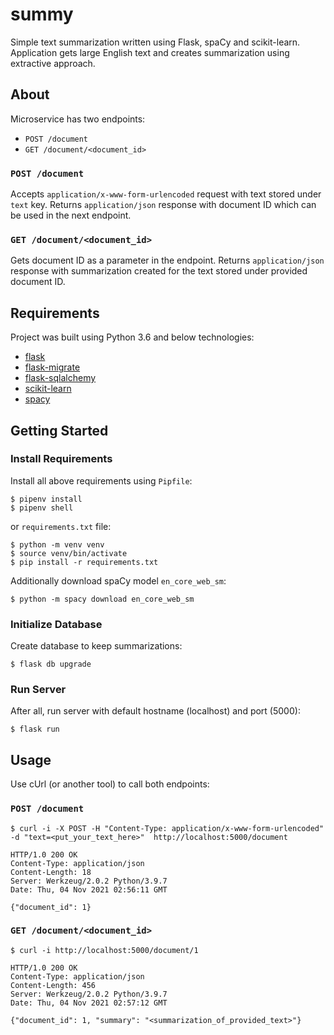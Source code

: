 # summy
Simple text summarization written using Flask, spaCy and scikit-learn.
Application gets large English text and creates summarization using extractive approach.

## About

Microservice has two endpoints:
* `POST /document`
* `GET /document/<document_id>`

### `POST /document`

Accepts `application/x-www-form-urlencoded` request with text stored under `text` key.
Returns `application/json` response with document ID which can be used in the next endpoint.

### `GET /document/<document_id>`

Gets document ID as a parameter in the endpoint.
Returns `application/json` response with summarization created for the text stored under provided document ID.

## Requirements

Project was built using Python 3.6 and below technologies:
- [flask](https://flask.palletsprojects.com/)
- [flask-migrate](https://flask-migrate.readthedocs.io/)
- [flask-sqlalchemy](https://flask-sqlalchemy.palletsprojects.com/)
- [scikit-learn](https://scikit-learn.org/)
- [spacy](https://spacy.io/)

## Getting Started

### Install Requirements

Install all above requirements using `Pipfile`:
```
$ pipenv install
$ pipenv shell
```

or `requirements.txt` file:
```
$ python -m venv venv
$ source venv/bin/activate
$ pip install -r requirements.txt
```

Additionally download spaCy model `en_core_web_sm`:
```
$ python -m spacy download en_core_web_sm
```

### Initialize Database

Create database to keep summarizations:
```
$ flask db upgrade
```

### Run Server

After all, run server with default hostname (localhost) and port (5000):
```
$ flask run
```

## Usage

Use cUrl (or another tool) to call both endpoints:

### `POST /document`

```
$ curl -i -X POST -H "Content-Type: application/x-www-form-urlencoded" -d "text=<put_your_text_here>"  http://localhost:5000/document

HTTP/1.0 200 OK
Content-Type: application/json
Content-Length: 18
Server: Werkzeug/2.0.2 Python/3.9.7
Date: Thu, 04 Nov 2021 02:56:11 GMT

{"document_id": 1}
```

### `GET /document/<document_id>`

```
$ curl -i http://localhost:5000/document/1

HTTP/1.0 200 OK
Content-Type: application/json
Content-Length: 456
Server: Werkzeug/2.0.2 Python/3.9.7
Date: Thu, 04 Nov 2021 02:57:12 GMT

{"document_id": 1, "summary": "<summarization_of_provided_text>"}
```